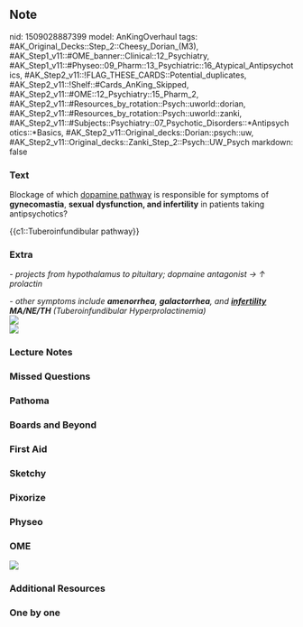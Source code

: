 ## Note
nid: 1509028887399
model: AnKingOverhaul
tags: #AK_Original_Decks::Step_2::Cheesy_Dorian_(M3), #AK_Step1_v11::#OME_banner::Clinical::12_Psychiatry, #AK_Step1_v11::#Physeo::09_Pharm::13_Psychiatric::16_Atypical_Antipsychotics, #AK_Step2_v11::!FLAG_THESE_CARDS::Potential_duplicates, #AK_Step2_v11::!Shelf::#Cards_AnKing_Skipped, #AK_Step2_v11::#OME::12_Psychiatry::15_Pharm_2, #AK_Step2_v11::#Resources_by_rotation::Psych::uworld::dorian, #AK_Step2_v11::#Resources_by_rotation::Psych::uworld::zanki, #AK_Step2_v11::#Subjects::Psychiatry::07_Psychotic_Disorders::*Antipsychotics::*Basics, #AK_Step2_v11::Original_decks::Dorian::psych::uw, #AK_Step2_v11::Original_decks::Zanki_Step_2::Psych::UW_Psych
markdown: false

### Text
Blockage of which <u>dopamine pathway</u> is responsible for
symptoms of <b>gynecomastia</b>, <b>sexual</b> <b>dysfunction, and
infertility</b> in patients taking antipsychotics?
<div>
  {{c1::Tuberoinfundibular pathway}}
</div>

### Extra
<i>- projects from hypothalamus to pituitary; dopmaine antagonist →
↑ prolactin</i>
<div>
  <i>- other symptoms include</i> <b style=
  "font-style: italic;">amenorrhea</b><span style=
  "font-style: italic">,</span> <b style=
  "font-style: italic;">galactorrhea</b><span style=
  "font-style: italic;">, and <b><u>infertility</u></b></span>
  <div>
    <i><b>MA/NE/TH</b> (Tuberoinfundibular Hyperprolactinemia)</i>
    <div>
      <b><i><img src="thatll%20do.png"></i></b>
      <div>
        <i><img src="sweert.png"></i>
      </div>
    </div>
  </div>
</div>

### Lecture Notes


### Missed Questions


### Pathoma


### Boards and Beyond


### First Aid


### Sketchy


### Pixorize


### Physeo


### OME
<div class="ome-widget">
  <a href=
  "https://onlinemeded.org/spa/psychiatry?ref=anki"><img src=
  "_OME_AnkiFlashcards_Topic_1.png"></a>
</div>

### Additional Resources


### One by one

